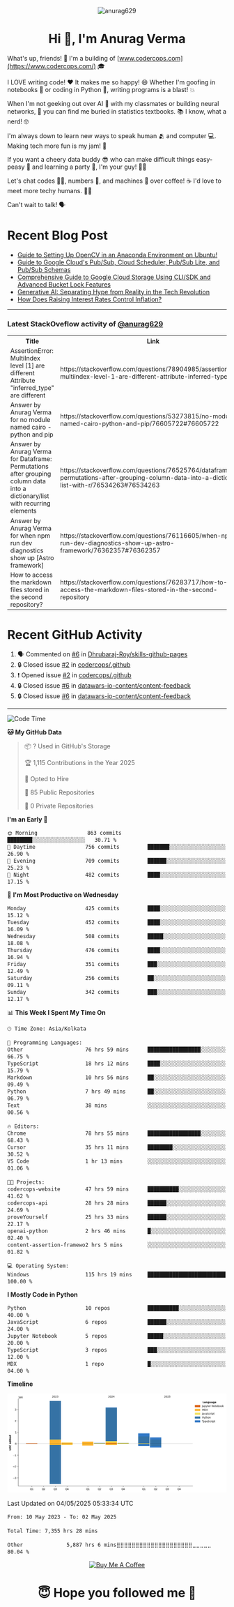 

<p align="center"> <img src="https://komarev.com/ghpvc/?username=anurag629&label=Profile%20views&color=0e75b6&style=flat" alt="anurag629" /> </p>

<h1 align="center">Hi 👋, I'm Anurag Verma</h1>

What's up, friends! 👋 I'm a building of [www.codercops.com](https://www.codercops.com/) 🎓

I LOVE writing code! ❤️ It makes me so happy! 😄 Whether I'm goofing in notebooks 📓 or coding in Python 🐍, writing programs is a blast! 💥

When I'm not geeking out over AI 🤖 with my classmates or building neural networks, 🧠 you can find me buried in statistics textbooks. 📚 I know, what a nerd! 🤓

I'm always down to learn new ways to speak human 🫂 and computer 💻. Making tech more fun is my jam! 🍇

If you want a cheery data buddy 😎 who can make difficult things easy-peasy 🥝 and learning a party 🎉, I'm your guy! 🙋‍♂️

Let's chat codes 👨‍💻, numbers 🧮, and machines 🤖 over coffee! ☕ I'd love to meet more techy humans. 💁‍♂️

Can't wait to talk! 🗣️

# Recent Blog Post

<!-- BLOG-POST-LIST:START -->
- [Guide to Setting Up OpenCV in an Anaconda Environment on Ubuntu!](https://codercops.tech/blog/computer-vision-bootcamp/Guide-to-Setting-Up-OpenCV-in-an-Anaconda-Environment-on-Ubuntu!)
- [Guide to Google Cloud&#39;s Pub/Sub, Cloud Scheduler, Pub/Sub Lite, and Pub/Sub Schemas](https://codercops.tech/blog/google-cloud/Google-Clouds-Pub-Sub-Cloud-Scheduler-Pub-Sub-Lite-and-Pub-Sub-Schemas)
- [Comprehensive Guide to Google Cloud Storage Using CLI/SDK and Advanced Bucket Lock Features](https://codercops.tech/blog/google-cloud/Google-Cloud-Storage-Using-CLI-SDK-and-Advanced-Bucket-Lock-Features)
- [Generative AI: Separating Hype from Reality in the Tech Revolution](https://codercops.tech/blog/tech-latest-updates/generative-ai-seperating-hype-from-reality-in-the-tech-revolution)
- [How Does Raising Interest Rates Control Inflation?](https://codercops.tech/blog/startup-unicorn/how-does-raising-interest-rates-control-inflation)
<!-- BLOG-POST-LIST:END -->

---

### Latest StackOveflow activity of [@anurag629](https://github.com/anurag629)
<table>
  <tr><th>Title</th><th>Link</th></tr>
  <!-- STACKOVERFLOW:START --><tr><td>AssertionError: MultiIndex level [1] are different Attribute &quot;inferred_type&quot; are different</td><td>https://stackoverflow.com/questions/78904985/assertionerror-multiindex-level-1-are-different-attribute-inferred-type-are</td></tr><tr><td>Answer by Anurag Verma for no module named cairo - python and pip</td><td>https://stackoverflow.com/questions/53273815/no-module-named-cairo-python-and-pip/76605722#76605722</td></tr><tr><td>Answer by Anurag Verma for Dataframe: Permutations after grouping column data into a dictionary/list with recurring elements</td><td>https://stackoverflow.com/questions/76525764/dataframe-permutations-after-grouping-column-data-into-a-dictionary-list-with-r/76534263#76534263</td></tr><tr><td>Answer by Anurag Verma for when npm run dev diagnostics show up [Astro framework]</td><td>https://stackoverflow.com/questions/76116605/when-npm-run-dev-diagnostics-show-up-astro-framework/76362357#76362357</td></tr><tr><td>How to access the markdown files stored in the second repository?</td><td>https://stackoverflow.com/questions/76283717/how-to-access-the-markdown-files-stored-in-the-second-repository</td></tr><!-- STACKOVERFLOW:END -->
</table>

# Recent GitHub Activity
<!--START_SECTION:activity-->
1. 🗣 Commented on [#6](https://github.com/Dhrubaraj-Roy/skills-github-pages/issues/6#issuecomment-2816675607) in [Dhrubaraj-Roy/skills-github-pages](https://github.com/Dhrubaraj-Roy/skills-github-pages)
2. 🔒 Closed issue [#2](https://github.com/codercops/.github/issues/2) in [codercops/.github](https://github.com/codercops/.github)
3. ❗ Opened issue [#2](https://github.com/codercops/.github/issues/2) in [codercops/.github](https://github.com/codercops/.github)
4. 🔒 Closed issue [#6](https://github.com/datawars-io-content/content-feedback/issues/6) in [datawars-io-content/content-feedback](https://github.com/datawars-io-content/content-feedback)
5. 🔒 Closed issue [#6](https://github.com/datawars-io-content/content-feedback/issues/6) in [datawars-io-content/content-feedback](https://github.com/datawars-io-content/content-feedback)
<!--END_SECTION:activity-->

---

<!--START_SECTION:waka-->
![Code Time](http://img.shields.io/badge/Code%20Time-7%2C355%20hrs%2028%20mins-blue)

**🐱 My GitHub Data** 

> 📦 ? Used in GitHub's Storage 
 > 
> 🏆 1,115 Contributions in the Year 2025
 > 
> 💼 Opted to Hire
 > 
> 📜 85 Public Repositories 
 > 
> 🔑 0 Private Repositories 
 > 
**I'm an Early 🐤** 

```text
🌞 Morning                863 commits         ████████░░░░░░░░░░░░░░░░░   30.71 % 
🌆 Daytime                756 commits         ███████░░░░░░░░░░░░░░░░░░   26.90 % 
🌃 Evening                709 commits         ██████░░░░░░░░░░░░░░░░░░░   25.23 % 
🌙 Night                  482 commits         ████░░░░░░░░░░░░░░░░░░░░░   17.15 % 
```
📅 **I'm Most Productive on Wednesday** 

```text
Monday                   425 commits         ████░░░░░░░░░░░░░░░░░░░░░   15.12 % 
Tuesday                  452 commits         ████░░░░░░░░░░░░░░░░░░░░░   16.09 % 
Wednesday                508 commits         █████░░░░░░░░░░░░░░░░░░░░   18.08 % 
Thursday                 476 commits         ████░░░░░░░░░░░░░░░░░░░░░   16.94 % 
Friday                   351 commits         ███░░░░░░░░░░░░░░░░░░░░░░   12.49 % 
Saturday                 256 commits         ██░░░░░░░░░░░░░░░░░░░░░░░   09.11 % 
Sunday                   342 commits         ███░░░░░░░░░░░░░░░░░░░░░░   12.17 % 
```


📊 **This Week I Spent My Time On** 

```text
🕑︎ Time Zone: Asia/Kolkata

💬 Programming Languages: 
Other                    76 hrs 59 mins      █████████████████░░░░░░░░   66.75 % 
TypeScript               18 hrs 12 mins      ████░░░░░░░░░░░░░░░░░░░░░   15.79 % 
Markdown                 10 hrs 56 mins      ██░░░░░░░░░░░░░░░░░░░░░░░   09.49 % 
Python                   7 hrs 49 mins       ██░░░░░░░░░░░░░░░░░░░░░░░   06.79 % 
Text                     38 mins             ░░░░░░░░░░░░░░░░░░░░░░░░░   00.56 % 

🔥 Editors: 
Chrome                   78 hrs 55 mins      █████████████████░░░░░░░░   68.43 % 
Cursor                   35 hrs 11 mins      ████████░░░░░░░░░░░░░░░░░   30.52 % 
VS Code                  1 hr 13 mins        ░░░░░░░░░░░░░░░░░░░░░░░░░   01.06 % 

🐱‍💻 Projects: 
codercops-website        47 hrs 59 mins      ██████████░░░░░░░░░░░░░░░   41.62 % 
codercops-api            28 hrs 28 mins      ██████░░░░░░░░░░░░░░░░░░░   24.69 % 
proveYourself            25 hrs 33 mins      ██████░░░░░░░░░░░░░░░░░░░   22.17 % 
openai-python            2 hrs 46 mins       █░░░░░░░░░░░░░░░░░░░░░░░░   02.40 % 
content-assertion-framewo2 hrs 5 mins        ░░░░░░░░░░░░░░░░░░░░░░░░░   01.82 % 

💻 Operating System: 
Windows                  115 hrs 19 mins     █████████████████████████   100.00 % 
```

**I Mostly Code in Python** 

```text
Python                   10 repos            ██████████░░░░░░░░░░░░░░░   40.00 % 
JavaScript               6 repos             ██████░░░░░░░░░░░░░░░░░░░   24.00 % 
Jupyter Notebook         5 repos             █████░░░░░░░░░░░░░░░░░░░░   20.00 % 
TypeScript               3 repos             ███░░░░░░░░░░░░░░░░░░░░░░   12.00 % 
MDX                      1 repo              █░░░░░░░░░░░░░░░░░░░░░░░░   04.00 % 
```



**Timeline**

![Lines of Code chart](https://raw.githubusercontent.com/anurag629/anurag629/main/assets/bar_graph.png)


 Last Updated on 04/05/2025 05:33:34 UTC
<!--END_SECTION:waka-->

<!--START_SECTION:waka-simple-->

```text
From: 10 May 2023 - To: 02 May 2025

Total Time: 7,355 hrs 28 mins

Other              5,887 hrs 6 mins⣿⣿⣿⣿⣿⣿⣿⣿⣿⣿⣿⣿⣿⣿⣿⣿⣿⣿⣿⣿⣀⣀⣀⣀⣀   80.04 %
```

<!--END_SECTION:waka-simple-->

<p align="center"> 
<a href="https://www.buymeacoffee.com/anurag629" target="_blank"><img src="https://cdn.buymeacoffee.com/buttons/default-orange.png" alt="Buy Me A Coffee" height="60" width="250"></a>
</p>


<h1 align="center"> 😇 Hope you followed me 🥰  </h1>
